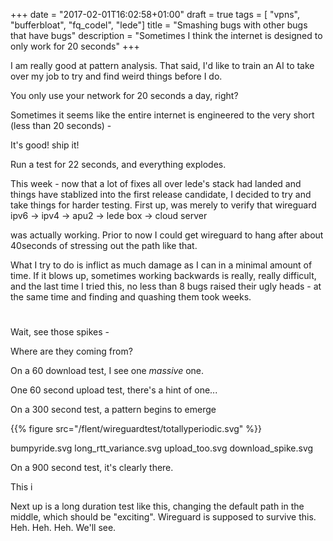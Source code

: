 +++
date = "2017-02-01T16:02:58+01:00"
draft = true
tags = [ "vpns", "bufferbloat", "fq_codel", "lede"]
title = "Smashing bugs with other bugs that have bugs"
description = "Sometimes I think the internet is designed to only work for 20 seconds"
+++

I am really good at pattern analysis. That said, I'd like to train an
AI to take over my job to try and find weird things before I do.

You only use your network for 20 seconds a day, right?

Sometimes it seems like the entire internet is engineered to the very short (less than 20 seconds) -

It's good! ship it!

Run a test for 22 seconds, and everything explodes.

This week - now that a lot of fixes all over lede's stack had landed and
things have stablized into the first release candidate, I decided to try
and take things for harder testing. First up, was merely to verify that
wireguard ipv6 -> ipv4 -> apu2 -> lede box -> cloud server 

was actually working. Prior to now I could get wireguard to hang after about 40seconds of stressing out the path like that.

What I try to do is inflict as much damage as I can in a minimal amount of time. If it blows up, sometimes working backwards is really, really difficult, and the last time I tried this, no less than 8 bugs raised their ugly heads - at the same time and finding and quashing them took weeks.


# 

Wait, see those spikes - 

Where are they coming from?

On a 60 download test, I see one *massive* one.

One 60 second upload test, there's a hint of one...

On a 300 second test, a pattern begins to emerge

{{%  figure src="/flent/wireguardtest/totallyperiodic.svg" %}}

bumpyride.svg       long_rtt_variance.svg  upload_too.svg
download_spike.svg 

On a 900 second test, it's clearly there.

This i

Next up is a long duration test like this, changing the default path in the middle, which should be "exciting". Wireguard is supposed to survive this. Heh. Heh. Heh. We'll see.

